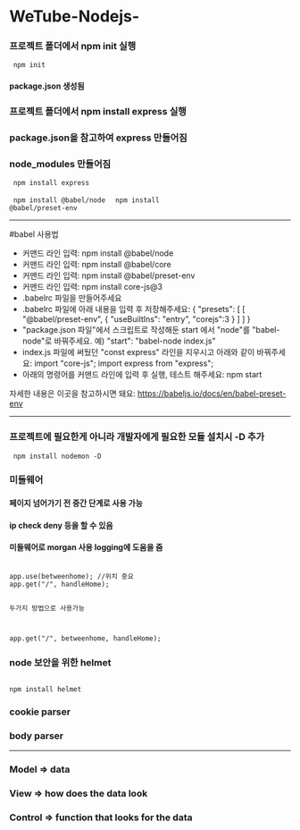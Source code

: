 #  WeTube-Nodejs-

### 프로젝트 폴더에서 npm init 실행
<code> npm init </code>

#### package.json 생성됨

### 프로젝트 폴더에서 npm install express 실행
### package.json을 참고하여 express 만들어짐
### node_modules 만들어짐


<code> npm install express </code>

<code> npm install @babel/node </code>
<code> npm install @babel/preset-env </code>

------------------------
#babel 사용법

* 커맨드 라인 입력:
npm install @babel/node
* 커맨드 라인 입력:
npm install @babel/core
* 커맨드 라인 입력:
npm install @babel/preset-env
* 커맨드 라인 입력:
npm install core-js@3
* .babelrc 파일을 만들어주세요
* .babelrc 파일에 아래 내용을 입력 후 저장해주세요:
{
"presets": [
[
"@babel/preset-env",
{
"useBuiltIns": "entry",
"corejs":3
}
]
]
}
* "package.json 파일"에서 스크립트로 작성해둔 start 에서 "node"를 "babel-node"로 바꿔주세요.
예) "start": "babel-node index.js"
* index.js 파일에 써뒀던 "const express" 라인을 지우시고 아래와 같이 바꿔주세요:
import "core-js";
import express from "express";
* 아래의 명령어를 커맨드 라인에 입력 후 실행, 테스트 해주세요:
npm start


자세한 내용은 이곳을 참고하시면 돼요: https://babeljs.io/docs/en/babel-preset-env

-------------

### 프로젝트에 필요한게 아니라 개발자에게 필요한 모듈 설치시 -D 추가

<code> npm install nodemon -D </code>



### 미들웨어
#### 페이지 넘어가기 전 중간 단계로 사용 가능
#### ip check deny 등을 할 수 있음
#### 미들웨어로 morgan 사용 logging에 도움을 줌
<code> 
app.use(betweenhome); //위치 중요
app.get("/", handleHome);

두가지 방법으로 사용가능

app.get("/", betweenhome, handleHome);
</code>


### node 보안을 위한 helmet
<code>
npm install helmet
</code>

### cookie parser

### body parser



---------------------
### Model => data
### View => how does the data look
### Control => function that looks for the data